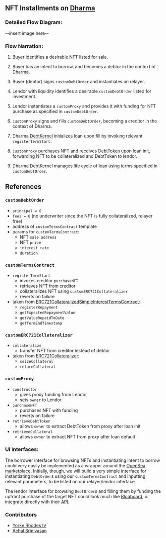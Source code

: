 ## NFT Installments on [Dharma](https://dharma.io)

### Detailed Flow Diagram:

--insert image here--

### Flow Narration: 
1. Buyer identifies a desirable NFT listed for sale.

2. Buyer has an intent to borrow, and becomes a debtor in the context of Dharma. 

3. Buyer (debtor) signs `customDebtOrder` and instantiates on relayer.

4. Lendor with liquidity identifies a desirable `customDebtOrder` listed for investment.

5. Lendor instantiates a `customProxy` and provides it with funding for NFT purchase as specified in `customDebtOrder`.

6. `customProxy` signs and fills `customDebtOrder`, becoming a creditor in the context of Dharma.

7. Dharma [DebtKernel](https://github.com/dharmaprotocol/charta/blob/master/contracts/DebtKernel.sol) initializes loan upon fill by invoking relevant `registerTermStart`.

8. `customProxy` purchases NFT and receives [DebtToken](https://developer.dharma.io/primers/debt-tokens) upon loan init, forwarding NFT to be collateralized and DebtToken to lendor.

9. Dharma DebtKernel manages life cycle of loan using terms specified in `customDebtOrder`. 

## References

### `customDebtOrder`

- `principal = 0`
- `fees = 0` (no underwriter since the NFT is fully collateralized, relayer free)
- address of `customTermsContract` template
- params for `customTermsContract`:
    - NFT `sale address`
    - NFT `price`
    - `interest rate`
    - `duration`

### `customTermsContract`

- `registerTermStart`
    - invokes creditor `purchaseNFT`
    - retrieves NFT from creditor
    - collateralizes NFT using `customERC721Collateralizer`
    - reverts on failure
-  taken from [ERC721CollateralizedSimpleInterestTermsContract](https://github.com/dharmaprotocol/charta/blob/master/contracts/examples/ERC721CollateralizedSimpleInterestTermsContract.sol):
    - `registerRepayment`
    - `getExpectedRepaymentValue`
    - `getValueRepaidToDate`
    - `getTermEndTimestamp` 

### `customERC721Collateralizer`

- `collateralize`
    - transfer NFT from creditor instead of debtor
- taken from [ERC721Collateralizer](https://github.com/dharmaprotocol/charta/blob/master/contracts/ERC721Collateralizer.sol):
    - `seizeCollateral`
    - `returnCollateral`

### `customProxy`

- `constructor`
    - gives proxy funding from Lendor
    - sets `owner` to Lendor
- `purchaseNFT`
    - purchases NFT with funding
    - reverts on failure
- `retrieveDebtToken`
    - allows `owner` to extract DebtToken from proxy after loan init
- `retrieveCollateral`
    - allows `owner` to extract NFT from proxy after loan default

### UI Interfaces:

The borrower interface for browsing NFTs and instantiating intent to borrow could very easily be implemented as a wrapper around the [OpenSea marketplace](https://opensea.io/assets). Initially, though, we will build a very simple interface for instantiating `DebtOrder`s using our `customTermsContract` and inputting relevant parameters, to be listed on our relayer/lendor interface.

The lendor interface for browsing `DebtOrder`s and filling them by funding the upfront purchase of the target NFT could look much like [Bloqboard](https://app.bloqboard.com/), or integrate directly with their [API](https://bloqboard.com/api). 

### Contributors
- [Yorke Rhodes IV](https://github.com/yorhodes)
- [Achal Srinivasan](https://github.com/achalvs)
